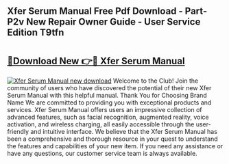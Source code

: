 ## Xfer Serum Manual Free Pdf Download - Part-P2v New Repair Owner Guide - User Service Edition T9tfn

# <h2><a href="http://cf2569.oget.top/?id=Xfer+Serum+Manual">🔗Download New 👉🔴 Xfer Serum Manual</a></h2>

[![Xfer Serum Manual new download](https://i.imgur.com/5g1atiW.png)](http://cf2569.oget.top/?id=Xfer+Serum+Manual)
Welcome to the Club! Join the community of users who have discovered the potential of their new Xfer Serum Manual with this helpful manual. Thank You for Choosing Brand Name We are committed to providing you with exceptional products and services. Xfer Serum Manual offers users an impressive collection of advanced features, such as facial recognition, augmented reality, voice activation, and wireless charging, all easily accessible through the user-friendly and intuitive interface. We believe that the Xfer Serum Manual has been a comprehensive and thorough resource in your quest to understand the features and capabilities of your new item. If you need any assistance or have any questions, our customer service team is always available.
